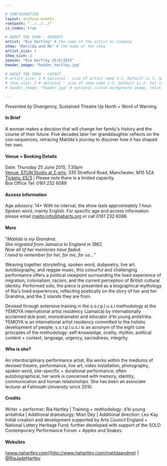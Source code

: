 ```yaml
---

# CONFIGURATION
layout: archive-events
rootpath: "../../../"
is_index: true

# ABOUT THE SHOW - GENERIC
artist: "Ria Hartley" # the name of the artist or company
show: "Matilda and Me" # the name of the show
artist_size: 1
show_size: 2
season: "Ria Hartley 25|6|2015"
header_image: "header_hartley.jpg"

# ABOUT THE SHOW - LAYOUT
# artist_size: 1 # optional - size of artist name 1-5. Default is 1. Set longer names to lower values
# show_size: 2 # optional - size of show name 2-5. Default is 2. Set longer names to lower values
# header_image: "header.jpg" # optional custom background image, relative to current page

---
```

*Presented by* Divergency, Sustained Theatre Up North + Word of Warning         
           
#### In Brief     
A woman makes a decision that will change her family's history and the course of their future. Five decades later her granddaughter reflects on the con-sequences, retracing Matilda's journey to discover how it has shaped her own.        
          
#### Venue + Booking Details    
Date: Thursday 25 June 2015, 7.30pm              
[Venue: STUN Studio at Z-arts](http://www.z-arts.org/about-us/getting-here), 335 Stretford Road, Manchester, M15 5ZA          
[Tickets: £5/3](http://www.z-arts.org/events/word-of-warning-ria-hartley) | Please note there is a limited capacity.         
Box Office Tel: 0161 232 6089 

#### Access Information      
Age advisory: 14+ With no interval, the show lasts approximately 1 hour. Spoken word, mainly English. For specific age and access information please email <mailto:info@habarts.org> or call 0161 232 6086.    
      
#### More        
"*Matilda is my Grandma.<br>She migrated from Jamaica to England in 1962.<br>Now all of her memories have faded.<br>I need to remember for her, for me, for us…*"         
         
Weaving together storytelling, spoken word, dubpoetry, live art, autobiography, and reggae music, this colourful and challenging performance offers a political viewpoint surrounding the lived experience of migration, colonialism, racism, and the current perception of British cultural identity. Performed solo, the piece is presented as a biographical mythology of Ria's lived experiences, reflecting poetically on the story of her and her Grandma, and the 2 islands they are from.       
          
Devised through extensive training in the s.o.r.p.l.u.s.i methodology at the YEMOYA international artist residency (Jamaica) by internationally acclaimed dub poet, monodramatist and educator d'bi young anitafrika. YEMOYA is an international artist residency committed to the holistic development of people; s.o.r.p.l.u.s.i is an acronym of the eight core principles of the methodology: self-knowledge, orality, rhythm, political content + context, language, urgency, sacredness, integrity.       
        
#### Who is she?    
An interdisciplinary performance artist, Ria works within the mediums of devised theatre, performance, live art, video installation, photography, spoken word, site-specific + durational performance; often autobiographical, her work is concerned with memory, identity, communication and human relationships. She has been an associate lecturer at Falmouth University since 2010.           
           
#### Credits         
Writer + performer: Ria Hartley | Training + methodology: d’bi young anitafrika | Additional dramaturgy: Misri Dey | Additional direction: Leo Kay<br>Initial creation and development supported by Arts Council England + National Lottery Heritage Fund; further developed with support of the SOLO Contemporary Performance Forum + Apples and Snakes.         
         
#### Websites    
[www.riahartley.com](http://www.riahartley.com/matildaandme) | [@RiaJadeHartley](http://twitter.com/RiaJadeHartley)
